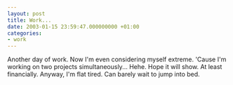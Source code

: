 ```yaml
---
layout: post
title: Work...
date: 2003-01-15 23:59:47.000000000 +01:00
categories:
- work
---
```

Another day of work. Now I'm even considering myself extreme. 'Cause I'm working on two projects simultaneously... Hehe. Hope it will show. At least financially. Anyway, I'm flat tired. Can barely wait to jump into bed.
